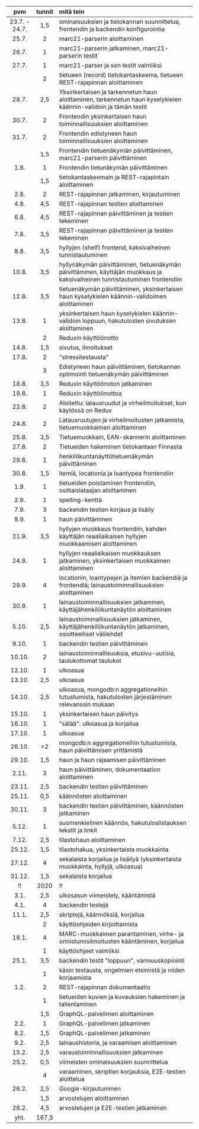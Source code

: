 | pvm | tunnit | mitä tein |
| :---: | :---: | :--- |
| 23.7. - 24.7. | 1,5 | ominaisuuksien ja tietokannan suunnittelua, frontendin ja backendin konfigurointia |
| 25.7. | 2 | marc21-parserin aloittaminen |
| 26.7. | 1 | marc21-parserin jatkaminen, marc21-parserin testit |
| 27.7. | 1 | marc21-parser ja sen testit valmiiksi |
| | 2 | tietueen (record) tietokantaskeema, tietueen REST-rajapinnan aloittaminen |
| 28.7. | 2,5 | Yksinkertaisen ja tarkennetun haun aloittaminen, tarkennetun haun kyselykielen käännin-validoin ja tämän testit |
| 30.7. | 2 | Frontendin yksinkertaisen haun toiminnallisuuksien aloittaminen |
| 31.7. | 2 | Frontendin edistyneen haun toiminnallisuuksien aloittaminen |
| | 1,5 | Frontendin tietuenäkymän päivittäminen, marc21-parserin päivittäminen |
| 1.8. | 1 | Frontendin tietunäkymän päivittäminen |
| | 1,5 | tietokantaskeemain ja REST-rajapintain aloittaminen |
| 2.8. | 2 | REST-rajapinnan jatkaminen, kirjautuminen |
| 4.8. | 4,5 | REST-rajapinnan testien aloittaminen |
| 6.8. | 4,5 | REST-rajapinnan päivittäminen ja testien tekeminen |
| 7.8. | 3,5 | REST-rajapinnan päivittäminen ja testien tekeminen |
| 8.8. | 3,5 | hyllyjen (shelf) frontend, kaksivaiheinen tunnistautuminen |
| 10.8. | 3,5 | hyllynäkymän päivittäminen, tietuenäkymän päivittäminen, käyttäjän muokkaus ja kaksivaiheinen tunnistautuminen frontendiin |
| 12.8. | 3,5 | tietuenäkymän päivittäminen, yksinkertaisen haun kyselykielen käännin-validoimen aloittaminen |
| 13.8. | 1 | yksinkertaisen haun kyselykielen käännin-validoin loppuun, hakutulosten sivutuksen aloittaminen |
| | 2 | Reduxin käyttöönotto |
| 14.8. | 1,5 | sivutus, ilmoitukset |
| 17.8. | 2 | "stressitestausta" |
| | 3 | Edistyneen haun päivittäminen, tietokannan optimointi tietuenäkymän päivittäminen |
| 18.8. | 3,5 | Reduxin käyttöönoton jatkaminen |
| 19.8. | 1 | Reduxin käyttöönottoa |
| 22.8. | 2 | Aloitettu: latausruudut ja virheilmoitukset, kun käytössä on Redux |
| 24.8. | 2 | Latausruutujen ja virheilmoitusten jatkamista, tietuemuokkaimen aloittaminen |
| 25.8. | 3,5 | Tietuemuokkain, EAN-skannerin aloittaminen |
| 27.8. | 2 | Tietueiden hakeminen tietokantaan Finnasta |
| 29.8. | 1 | henkilökuntanäyttötietuenäkymän päivittäminen |
| 30.8. | 1,5 | itemiä, locationia ja loantypea frontendiin |
| 1.9. | 1 | tietueiden poistaminen frontendiin, osittaislataajan aloittaminen |
| 2.9. | 1 | spelling-kenttä |
| 7.9. | 3 | backendin testien korjaus ja lisäily |
| 8.9. | 1 | haun päivittäminen |
| 21.9. | 3,5 | hyllyjen muokkaus frontendiin, kahden käyttäjän reaaliaikaisen hyllyjen muokkaamisen aloittaminen |
| 24.9. | 1 | hyllyjen reaaliaikaisen muokkauksen jatkaminen, yksinkertaisen muokkaimen aloittaminen |
| 29.9. | 4 | locationin, loantypejen ja itemien backendiä ja frontendiä; lainaustoiminnallisuuksien aloittaminen |
| 30.9. | 1 | lainaustoiminnallisuuksien jatkaminen, käyttäjähenkilökuntanäytön aloittaminen |
| 5.10. | 2,5 | lainaustoiminallisuuksien jatkaminen, käyttäjähenkilökuntanäytön jatkaminen, osoitteelliset välilehdet |
| 9.10. | 1 | backendin testien päivittäminen |
| 10.10. | 2 | lainaustoiminnallisuuksia, etusivu-uutisia, taulukottomat taulukot |
| 12.10. | 1 | ulkoasua |
| 13.10. | 2,5 | ulkoasua |
| 14.10. | 2,5 | ulkoasua, mongodb:n aggregationeihin tutustumista, hakutulosten järjestäminen relevanssin mukaan |
| 15.10. | 1 | yksinkertaisen haun päivitys |
| 16.10. | 1 | "sälää": ulkoasua ja korjailua |
| 17.10. | 1 | ulkoasua |
| 26.10. | >2 | mongodb:n aggregationeihin tutustumista, haun päivittämisen yrittämistä |
| 29.10. | 1,5 | haun ja haun rajaamisen päivittäminen |
| 2.11. | 3 | haun päivittäminen, dokumentaation aloittaminen |
| 23.11. | 2,5 | backendin testien päivittäminen |
| 25.11. | 0,5 | käännösten aloittaminen |
| 30.11. | 3 | backendin testien päivittäminen, käännösten jatkaminen |
| 5.12. | 1 | suomenkielinen käännös, hakutuloslistauksen tekstit ja linkit |
| 7.12. | 2,5 | tilastohaun aloittaminen |
| 25.12. | 1,5 | tilastohakua, yksinkertaista muokkainta |
| 27.12. | 4 | sekalaista korjailua ja lisäilyä (yksinkertaista muokkainta, hyllyjä, ulkoasua) |
| 31.12. | 1,5 | sekalaista korjailua |
|  !! | 2020 | !! |
| 3.1. | 2,5 | ulkosasun viimeistely, kääntämistä |
| 4.1. | 4 | backendin testejä |
| 11.1. | 2,5 | skriptejä, käännöksiä, korjailua |
| | 2 | käyttöohjeiden kirjoittamista |
| 18.1. | 4 | MARC-muokkaimen parantaminen, virhe- ja onnistumisilmoitusten kääntäminen, korjailua |
| | 1 | käyttöohjeet valmiiksi |
| 25.1. | 3,5 | backendin testit "loppuun", varmuuskopiointi |
| | 1 | käsin testausta, ongelmien etsimistä ja niiden korjaamista |
| 1.2. | 2 | REST-rajapinnan dokumentaatio |
| | 1 | tietueiden kuvien ja kuvauksien hakeminen ja tallentaminen |
| | 1,5 | GraphQL-palvelimen aloittaminen |
| 2.2. | 1 | GraphQL-palvelimen jatkaminen |
| 8.2. | 1,5 | GraphQL-palvelimen jatkaminen |
| 9.2. | 2,5 | lainaushistoria, ja varaamisen aloittaminen |
| 15.2. | 2,5 | varaustoiminnallisuuksien jatkaminen |
| 25.2. | 0,5 | viimeisten ominaisuuksien suunnittelua |
| | 4 | varaaminen, skriptien korjauksia, E2E-testien aloittelua |
| 26.2. | 2,5 | Google-kirjautuminen |
| | 1,5 | arvostelujen aloittaminen |
| 28.2. | 4,5 | arvostelujen ja E2E-testien jatkaminen |
| yht. | 167,5 | |
